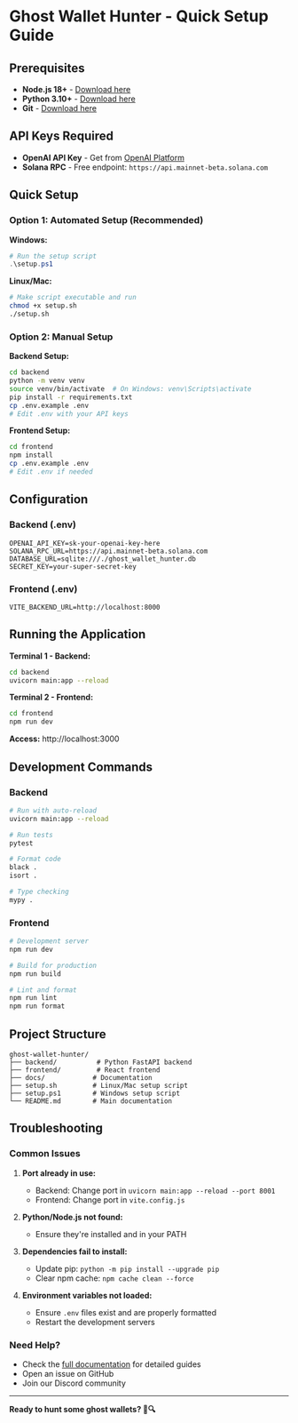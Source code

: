# Ghost Wallet Hunter - Quick Setup Guide

## Prerequisites

- **Node.js 18+** - [Download here](https://nodejs.org/)
- **Python 3.10+** - [Download here](https://www.python.org/downloads/)
- **Git** - [Download here](https://git-scm.com/)

## API Keys Required

- **OpenAI API Key** - Get from [OpenAI Platform](https://platform.openai.com/api-keys)
- **Solana RPC** - Free endpoint: `https://api.mainnet-beta.solana.com`

## Quick Setup

### Option 1: Automated Setup (Recommended)

**Windows:**
```powershell
# Run the setup script
.\setup.ps1
```

**Linux/Mac:**
```bash
# Make script executable and run
chmod +x setup.sh
./setup.sh
```

### Option 2: Manual Setup

**Backend Setup:**
```bash
cd backend
python -m venv venv
source venv/bin/activate  # On Windows: venv\Scripts\activate
pip install -r requirements.txt
cp .env.example .env
# Edit .env with your API keys
```

**Frontend Setup:**
```bash
cd frontend
npm install
cp .env.example .env
# Edit .env if needed
```

## Configuration

### Backend (.env)
```env
OPENAI_API_KEY=sk-your-openai-key-here
SOLANA_RPC_URL=https://api.mainnet-beta.solana.com
DATABASE_URL=sqlite:///./ghost_wallet_hunter.db
SECRET_KEY=your-super-secret-key
```

### Frontend (.env)
```env
VITE_BACKEND_URL=http://localhost:8000
```

## Running the Application

**Terminal 1 - Backend:**
```bash
cd backend
uvicorn main:app --reload
```

**Terminal 2 - Frontend:**
```bash
cd frontend
npm run dev
```

**Access:** http://localhost:3000

## Development Commands

### Backend
```bash
# Run with auto-reload
uvicorn main:app --reload

# Run tests
pytest

# Format code
black .
isort .

# Type checking
mypy .
```

### Frontend
```bash
# Development server
npm run dev

# Build for production
npm run build

# Lint and format
npm run lint
npm run format
```

## Project Structure

```
ghost-wallet-hunter/
├── backend/          # Python FastAPI backend
├── frontend/         # React frontend
├── docs/            # Documentation
├── setup.sh         # Linux/Mac setup script
├── setup.ps1        # Windows setup script
└── README.md        # Main documentation
```

## Troubleshooting

### Common Issues

1. **Port already in use:**
   - Backend: Change port in `uvicorn main:app --reload --port 8001`
   - Frontend: Change port in `vite.config.js`

2. **Python/Node.js not found:**
   - Ensure they're installed and in your PATH

3. **Dependencies fail to install:**
   - Update pip: `python -m pip install --upgrade pip`
   - Clear npm cache: `npm cache clean --force`

4. **Environment variables not loaded:**
   - Ensure `.env` files exist and are properly formatted
   - Restart the development servers

### Need Help?

- Check the [full documentation](docs/) for detailed guides
- Open an issue on GitHub
- Join our Discord community

---

**Ready to hunt some ghost wallets? 👻🔍**
